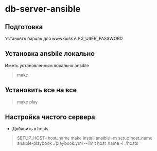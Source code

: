 # db-server-ansible

## Подготовка

Установть пароль для wwwkiosk в PG_USER_PASSWORD

## Установка ansbile локально

Иметь установленным локально ansible

> make

## Установить все на все

> make play


## Настройка чистого сервера

* Добавить в hosts

> SETUP_HOST=host_name make install
> ansible -m setup host_name
> ansible-playbook ./playbook.yml --limit host_name -i ./hosts
